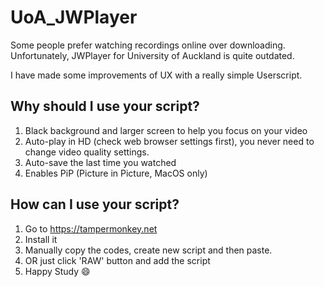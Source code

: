 # UoA_JWPlayer

Some people prefer watching recordings online over downloading. 
Unfortunately, JWPlayer for University of Auckland is quite outdated.

I have made some improvements of UX with a really simple Userscript. 

## Why should I use your script?
1. Black background and larger screen to help you focus on your video
2. Auto-play in HD (check web browser settings first), you never need to change video quality settings.
3. Auto-save the last time you watched
4. Enables PiP (Picture in Picture, MacOS only)

## How can I use your script?
1. Go to https://tampermonkey.net
2. Install it
3. Manually copy the codes, create new script and then paste. 
4. OR just click 'RAW' button and add the script
5. Happy Study :smile:
